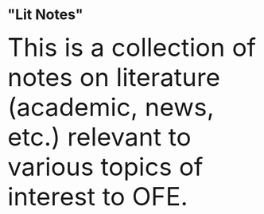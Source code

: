 # "Lit Notes"
<p><span style = "font-size:50px">This is a collection of notes on literature (academic, news, etc.) relevant to various topics of interest to OFE.</span></p>
